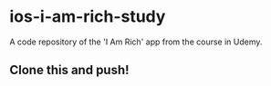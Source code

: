 # ios-i-am-rich-study
A code repository of the 'I Am Rich' app from the course in Udemy.

## Clone this and push!